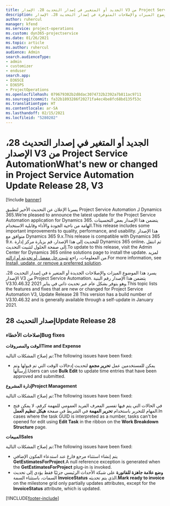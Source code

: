 ```yaml
---
title: الجديد أو المتغير في إصدار التحديث 28، الإصدار V3 من Project Service Automation
description: يسرد هذا الموضوع الميزات والإصلاحات المتوفرة في إصدار التحديث 28، الإصدار V3 من Project Service Automation.
author: ruhercul
manager: kfend
ms.service: project-operations
ms.custom: dyn365-projectservice
ms.date: 01/26/2021
ms.topic: article
ms.author: ruhercul
audience: Admin
search.audienceType:
- admin
- customizer
- enduser
search.app:
- D365CE
- D365PS
- ProjectOperations
ms.openlocfilehash: 079679302b2d8dac3074732b2392a7b811ac9711
ms.sourcegitcommit: fa32b1893286f20271fa4ec4be8fc68bd135f53c
ms.translationtype: HT
ms.contentlocale: ar-SA
ms.lasthandoff: 02/15/2021
ms.locfileid: "5280202"
---
```

# <a name="whats-new-or-changed-in-project-service-automation-update-release-28-v3"></a><span data-ttu-id="d9f3d-103">الجديد أو المتغير في إصدار التحديث 28، الإصدار V3 من Project Service Automation</span><span class="sxs-lookup"><span data-stu-id="d9f3d-103">What's new or changed in Project Service Automation Update Release 28, V3</span></span>

[!include [banner](../includes/psa-now-project-operations.md)]

<span data-ttu-id="d9f3d-104">يسرنا الإعلان عن التحديث الأخير لتطبيق Project Service Automation لـ Dynamics 365.</span><span class="sxs-lookup"><span data-stu-id="d9f3d-104">We’re pleased to announce the latest update for the Project Service Automation application for Dynamics 365.</span></span> <span data-ttu-id="d9f3d-105">يتضمن هذا الإصدار بعض التحسينات الهامة من ناحية الجودة والأداء وقابلية الاستخدام.</span><span class="sxs-lookup"><span data-stu-id="d9f3d-105">This release includes some important improvements to quality, performance, and usability.</span></span> <span data-ttu-id="d9f3d-106">هذا الإصدار متوافق مع Dynamics 365 9.x.</span><span class="sxs-lookup"><span data-stu-id="d9f3d-106">This release is compatible with Dynamics 365 9.x.</span></span> <span data-ttu-id="d9f3d-107">للتحديث إلى هذا الإصدار، قم بزيارة مركز إدارة Dynamics 365 online، ثم انتقل إلى صفحة الحلول لتثبيت التحديث.</span><span class="sxs-lookup"><span data-stu-id="d9f3d-107">To update to this release, visit the Admin Center for Dynamics 365 online solutions page to install the update.</span></span> <span data-ttu-id="d9f3d-108">لمزيد من المعلومات، راجع [تثبيت حل مفضل أو تحديثه أو إزالته](https://docs.microsoft.com/power-platform/admin/install-remove-preferred-solution).</span><span class="sxs-lookup"><span data-stu-id="d9f3d-108">For more information, see [Install, update, or remove a preferred solution](https://docs.microsoft.com/power-platform/admin/install-remove-preferred-solution).</span></span>

<span data-ttu-id="d9f3d-109">يسرد هذا الموضوع الميزات والإصلاحات الجديدة أو المتغير ة في إصدار التحديث 28، الإصدار V3 من Project Service Automation. يتضمن هذا الإصدار رقم البنية V3.10.46.32 وهو يتوفر بشكل عام عبر تحديث ذاتي في يناير 2021.</span><span class="sxs-lookup"><span data-stu-id="d9f3d-109">This topic lists the features and fixes that are new or changed for Project Service Automation V3, Update Release 28 This version has a build number of V3.10.46.32 and is generally available through a self-update in January 2021.</span></span>

## <a name="update-release-28"></a><span data-ttu-id="d9f3d-110">إصدار التحديث 28</span><span class="sxs-lookup"><span data-stu-id="d9f3d-110">Update Release 28</span></span>

### <a name="bug-fixes"></a><span data-ttu-id="d9f3d-111">إصلاحات الأخطاء</span><span class="sxs-lookup"><span data-stu-id="d9f3d-111">Bug fixes</span></span>

<span data-ttu-id="d9f3d-112">**الوقت والمصروفات**</span><span class="sxs-lookup"><span data-stu-id="d9f3d-112">**Time and Expense**</span></span>

<span data-ttu-id="d9f3d-113">تم إصلاح المشكلات التالية:</span><span class="sxs-lookup"><span data-stu-id="d9f3d-113">The following issues have been fixed:</span></span>

- <span data-ttu-id="d9f3d-114">يمكن للمستخدمين عمل **تحرير مجمع** لتحديث إدخالات الوقت التي تم قبولها وتم إرسالها.</span><span class="sxs-lookup"><span data-stu-id="d9f3d-114">Users can use **Bulk Edit** to update time entries that have been approved and submitted.</span></span>

<span data-ttu-id="d9f3d-115">**إدارة المشروع**</span><span class="sxs-lookup"><span data-stu-id="d9f3d-115">**Project Management**</span></span>

<span data-ttu-id="d9f3d-116">تم إصلاح المشكلات التالية:</span><span class="sxs-lookup"><span data-stu-id="d9f3d-116">The following issues have been fixed:</span></span>

- <span data-ttu-id="d9f3d-117">في الحالات التي يتم فيها تفسير المعرف الفريد العمومي للمهمة كرقم، لا يمكن فتح المهام للتحرير باستخدام **تحرير المهمة** في الشريط في صفحة **هيكل تنظيم العمل**.</span><span class="sxs-lookup"><span data-stu-id="d9f3d-117">In cases where the task GUID is interpreted as a number, tasks can't be opened for edit using **Edit Task** in the ribbon on the **Work Breakdown Structure** page.</span></span>

<span data-ttu-id="d9f3d-118">**المبيعات**</span><span class="sxs-lookup"><span data-stu-id="d9f3d-118">**Sales**</span></span>

<span data-ttu-id="d9f3d-119">تم إصلاح المشكلات التالية:</span><span class="sxs-lookup"><span data-stu-id="d9f3d-119">The following issues have been fixed:</span></span>

- <span data-ttu-id="d9f3d-120">يتم إنشاء استثناء مرجع فارغ عند استدعاء المكون الإضافي **GetEstimatesForProject**.</span><span class="sxs-lookup"><span data-stu-id="d9f3d-120">A null reference exception is generated when the **GetEstimatesForProject** plug-in is invoked.</span></span>
- <span data-ttu-id="d9f3d-121">**وضع علامة جاهزة للفاتورة** على شبكة الأحداث الرئيسي جزئيًا فقط يؤدي إلى تحديث السمات، باستثناء السمة **InvoiceStatus** الذي يتم تحديثه.</span><span class="sxs-lookup"><span data-stu-id="d9f3d-121">**Mark ready to invoice** on the milestone grid only partially updates attributes, except for the **InvoiceStatus** attribute, which is updated.</span></span>



[!INCLUDE[footer-include](../includes/footer-banner.md)]